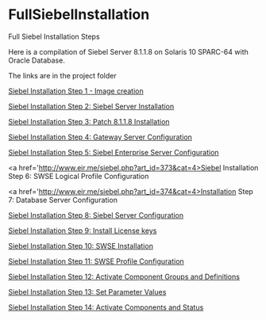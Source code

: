 # FullSiebelInstallation
Full Siebel Installation Steps

Here is a compilation of Siebel Server 8.1.1.8 on Solaris 10 SPARC-64 with Oracle Database.

The links are in the project folder

<a href='http://www.eir.me/siebel.php?art_id=368&cat=4'>Siebel Installation Step 1 - Image creation</a>

<a href='http://www.eir.me/siebel.php?art_id=369&cat=4'>Siebel Installation Step 2: Siebel Server Installation</a>

<a href='http://www.eir.me/siebel.php?art_id=370&cat=4'>Siebel Installation Step 3: Patch 8.1.1.8 Installation</a>

<a href='http://www.eir.me/siebel.php?art_id=371&cat=4'>Siebel Installation Step 4: Gateway Server Configuration</a>

<a href='http://www.eir.me/siebel.php?art_id=372&cat=4'>Siebel Installation Step 5: Siebel Enterprise Server Configuration</a>

<a href='http://www.eir.me/siebel.php?art_id=373&cat=4>Siebel Installation Step 6: SWSE Logical Profile Configuration</a>

<a href='http://www.eir.me/siebel.php?art_id=374&cat=4>Installation Step 7: Database Server Configuration</a>

<a href='http://www.eir.me/siebel.php?art_id=375&cat=4'>Siebel Installation Step 8: Siebel Server Configuration</a>

<a href='http://www.eir.me/siebel.php?art_id=376&cat=4'>Siebel Installation Step 9: Install License keys</a>

<a href='http://www.eir.me/siebel.php?art_id=377&cat=4'>Siebel Installation Step 10: SWSE Installation</a>

<a href='http://www.eir.me/siebel.php?art_id=378&cat=4'>Siebel Installation Step 11: SWSE Profile Configuration</a>

<a href='http://www.eir.me/siebel.php?art_id=379&cat=4'>Siebel Installation Step 12: Activate Component Groups and Definitions</a>

<a href='http://www.eir.me/siebel.php?art_id=380&cat=4'>Siebel Installation Step 13: Set Parameter Values</a>

<a href='http://www.eir.me/siebel.php?art_id=381&cat=4'>Siebel Installation Step 14: Activate Components and Status</a>
